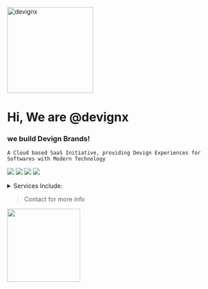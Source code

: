 <img src="https://api.daily.dev/devcards/8fe94e7e646d4d8689b9509edf133c08.png?r=x18" alt="devignx" width="200"/>

# Hi, We are @devignx 
### we build Devign Brands!<br>

```A Cloud based SaaS Initiative, providing Devign Experiences for Softwares with Modern Technology```


[![](https://i.ibb.co/bJgKQ6Q/image-2.png)](https://instagram.com/devignx)
[![](https://i.ibb.co/W5gb76p/image-4.png)](https://www.behance.net/devignx)
[![](https://i.ibb.co/D4zjv6H/image-5.png)](https://twitter.com/DevignX)
[![](https://i.ibb.co/K002Xwc/image-7.png)](https://www.linkedin.com/in/devignx/)
<br>


<details><summary>Services Include:</summary>

- UIUX Design<br>
- Brand Identity Design & Development<br>
- Full Stack Web Development <br>
- SEO | SMO<br>
- Social Media Content Design etc.. <br><br>
  
 </details>
 
> Contact for more info
<img src="https://user-images.githubusercontent.com/108688904/183284336-e27527b8-efc1-4ea6-84b7-cd5357f02399.jpg" width="auto" height="170" />
